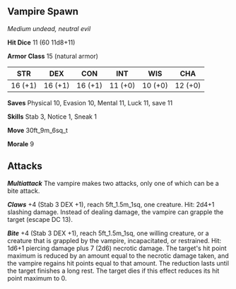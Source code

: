 ## Vampire Spawn

*Medium undead, neutral evil*

**Hit Dice** 11 (60 11d8+11)

**Armor Class** 15 (natural armor)

| STR     | DEX     | CON     | INT     | WIS     | CHA     |
|---------|---------|---------|---------|---------|---------|
| 16 (+1) | 16 (+1) | 16 (+1) | 11 (+0) | 10 (+0) | 12 (+0) |

**Saves** Physical 10, Evasion 10, Mental 11, Luck 11, save 11

**Skills** Stab 3, Notice 1, Sneak 1

**Move** 30ft\_9m\_6sq\_t

**Morale** 9

## Attacks

***Multiattack*** The vampire makes two attacks, only one of which can be a bite attack.

***Claws*** +4 (Stab 3 DEX +1), reach 5ft\_1.5m\_1sq, one creature. Hit: 2d4+1 slashing damage. Instead of dealing damage, the vampire can grapple the target (escape DC 13).

***Bite*** +4 (Stab 3 DEX +1), reach 5ft\_1.5m\_1sq, one willing creature, or a creature that is grappled by the vampire, incapacitated, or restrained. Hit: 1d6+1 piercing damage plus 7 (2d6) necrotic damage. The target's hit point maximum is reduced by an amount equal to the necrotic damage taken, and the vampire regains hit points equal to that amount. The reduction lasts until the target finishes a long rest. The target dies if this effect reduces its hit point maximum to 0.


